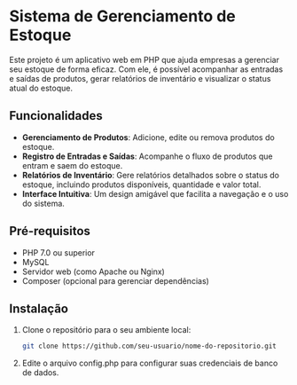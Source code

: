 # Sistema de Gerenciamento de Estoque

Este projeto é um aplicativo web em PHP que ajuda empresas a gerenciar seu estoque de forma eficaz. Com ele, é possível acompanhar as entradas e saídas de produtos, gerar relatórios de inventário e visualizar o status atual do estoque.

## Funcionalidades

- **Gerenciamento de Produtos**: Adicione, edite ou remova produtos do estoque.
- **Registro de Entradas e Saídas**: Acompanhe o fluxo de produtos que entram e saem do estoque.
- **Relatórios de Inventário**: Gere relatórios detalhados sobre o status do estoque, incluindo produtos disponíveis, quantidade e valor total.
- **Interface Intuitiva**: Um design amigável que facilita a navegação e o uso do sistema.

## Pré-requisitos

- PHP 7.0 ou superior
- MySQL
- Servidor web (como Apache ou Nginx)
- Composer (opcional para gerenciar dependências)

## Instalação

1. Clone o repositório para o seu ambiente local:

   ```bash
   git clone https://github.com/seu-usuario/nome-do-repositorio.git

2. Edite o arquivo config.php para configurar suas credenciais de banco de dados.
